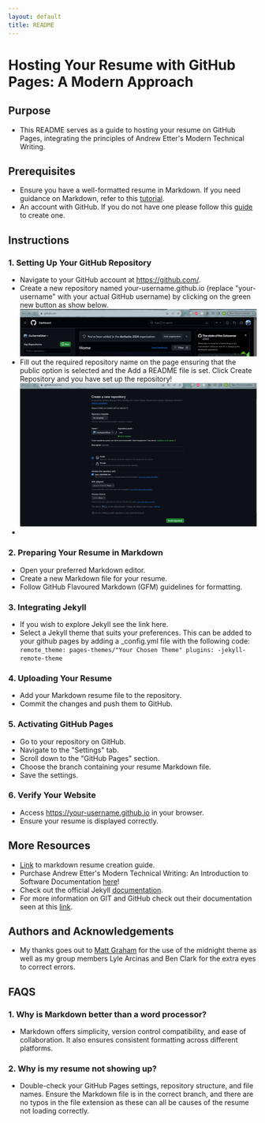 ```yaml
---
layout: default
title: README
---
```


# Hosting Your Resume with GitHub Pages: A Modern Approach

## Purpose

- This README serves as a guide to hosting your resume on GitHub Pages, integrating the principles of Andrew Etter's Modern Technical Writing.

## Prerequisites

- Ensure you have a well-formatted resume in Markdown. If you need guidance on Markdown, refer to this [tutorial](https://mszep.github.io/pandoc_resume/).
- An account with GitHub. If you do not have one please follow this [guide](https://docs.github.com/en/get-started/start-your-journey/creating-an-account-on-github) to create one.

## Instructions

### 1. Setting Up Your GitHub Repository

- Navigate to your GitHub account at https://github.com/.
- Create a new repository named your-username.github.io (replace "your-username" with your actual GitHub username) by clicking on the green new button as show below. ![alt text](image.png)
- Fill out the required repository name on the page ensuring that the public option is selected and the Add a README file is set. Click Create Repository and you have set up the repository! ![alt text](image-3.png)
-

### 2. Preparing Your Resume in Markdown

- Open your preferred Markdown editor.
- Create a new Markdown file for your resume.
- Follow GitHub Flavoured Markdown (GFM) guidelines for formatting.

### 3. Integrating Jekyll

- If you wish to explore Jekyll see the link here.
- Select a Jekyll theme that suits your preferences. This can be added to your github pages by adding a \_config.yml file with the following code:
  `remote_theme: pages-themes/"Your Chosen Theme" plugins: -jekyll-remote-theme`

### 4. Uploading Your Resume

- Add your Markdown resume file to the repository.
- Commit the changes and push them to GitHub.

### 5. Activating GitHub Pages

- Go to your repository on GitHub.
- Navigate to the "Settings" tab.
- Scroll down to the "GitHub Pages" section.
- Choose the branch containing your resume Markdown file.
- Save the settings.

### 6. Verify Your Website

- Access <https://your-username.github.io> in your browser.
- Ensure your resume is displayed correctly.

## More Resources

- [Link](https://mszep.github.io/pandoc_resume/) to markdown resume creation guide.
- Purchase Andrew Etter's Modern Technical Writing: An Introduction to Software Documentation [here](https://www.amazon.ca/Modern-Technical-Writing-Introduction-Documentation-ebook/dp/B01A2QL9SS)!
- Check out the official Jekyll [documentation](https://jekyllrb.com/docs/).
- For more information on GIT and GitHub check out their documentation seen at this [link](https://github.com/git-guides).

## Authors and Acknowledgements

- My thanks goes out to [Matt Graham](https://twitter.com/mattgraham) for the use of the midnight theme as well as my group members Lyle Arcinas and Ben Clark for the extra eyes to correct errors.

## FAQS

### 1. Why is Markdown better than a word processor?

- Markdown offers simplicity, version control compatibility, and ease of collaboration. It also ensures consistent formatting across different platforms.

### 2. Why is my resume not showing up?

- Double-check your GitHub Pages settings, repository structure, and file names. Ensure the Markdown file is in the correct branch, and there are no typos in the file extension as these can all be causes of the resume not loading correctly.
